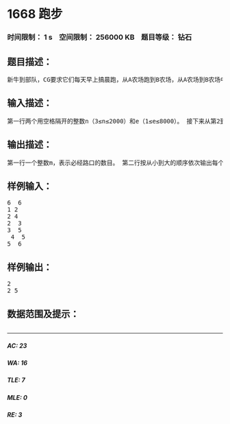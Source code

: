 # 1668 跑步   
### 时间限制： 1 s&nbsp;&nbsp;&nbsp;&nbsp;空间限制： 256000 KB&nbsp;&nbsp;&nbsp;&nbsp;题目等级： 钻石  
## 题目描述：  

<pre>
新牛到部队，CG要求它们每天早上搞晨跑，从A农场跑到B农场，从A农场到B农场中有n－2个路口，分别标上号，A农场为1号，B农场为n号，路口分别为2…n－1号，从A农场到B农场有很多条路径可以到达，而CG发现有的路口是必须经过的，即每条路径都要经过的路口，CG要把它们记录小赖，这样CG就可以先到那个路口，观察新牛们有没有偷懒，而你的任务就是找出所欲必经路口。 
</pre>
  
  
## 输入描述：  

<pre>
第一行两个用空格隔开的整数n（3≤n≤2000）和e（1≤e≤8000）。 接下来从第2到第e+1行，每行两个用空格隔开的整数p和q，表示路口p和q之间有路径直达。 输入数据保证必经路口一定存在，并且每个路口都和A农场、B农场相连通。
</pre>
  
  
## 输出描述：  

<pre>
第一行一个整数m，表示必经路口的数目。 第二行按从小到大的顺序依次输出每个必经路口的编号，每两个数之间用一个空格隔开。       注意：不包括起点和终点
</pre>
  
  
## 样例输入：  

<pre>
6  6
1 2
2 4  
2  3  
3  5
 4  5 
5  6 
</pre>
  
  
## 样例输出：  

<pre>
2
2 5
</pre>
  
  
## 数据范围及提示：  

<pre>
</pre>
  
  
***  

##### AC: 23  
##### WA: 16  
##### TLE: 7  
##### MLE: 0  
##### RE: 3  
